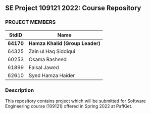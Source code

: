 ## SE Project 109121 2022: Course Repository ##

### PROJECT MEMBERS ###
StdID | Name
------------ | -------------
**64170** | **Hamza Khalid (Group Leader)** <!--this is the group leader in bold-->
64325 | Zain ul Haq Siddiqui
60253 | Osama Rasheed
61899 | Faisal Jawed 
62610 | Syed Hamza Haider 
<!-- Replace name and student ids with acutally group member names and ids-->


### Description ###
This repository contains project which will be submitted for Software Engineering course (109121) offered in Spring 2022 at PafKiet.
